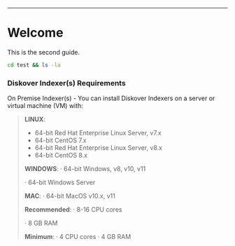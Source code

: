 ___
# Welcome

This is the second guide.

```bash
cd test && ls -la
```
### Diskover Indexer(s) Requirements

On Premise Indexer(s) _-_ You can install Diskover Indexers on a server or virtual machine (VM) with:

>**LINUX**:
>
>- 64-bit Red Hat Enterprise Linux Server, v7.x
>- 64-bit CentOS 7.x
>- 64-bit Red Hat Enterprise Linux Server, v8.x
>- 64-bit CentOS 8.x
>
>**WINDOWS**:
>· 64-bit Windows, v8, v10, v11
>
>· 64-bit Windows Server
>
>**MAC**:
>· 64-bit MacOS v10.x, v11
>
>
>**Recommended**:
>· 8-16 CPU cores
>
>· 8 GB RAM
>
>**Minimum**:
>· 4 CPU cores
> · 4 GB RAM
